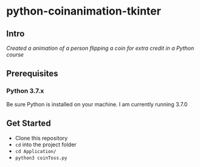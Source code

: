 # python-coinanimation-tkinter

## Intro
*Created a animation of a person flipping a coin for extra credit in a Python course*

## Prerequisites

### Python 3.7.x
Be sure Python is installed on your machine. I am currently running 3.7.0

## Get Started
* Clone this repository
* `cd` into the project folder
* `cd Application/`
* `python3 coinToss.py`
